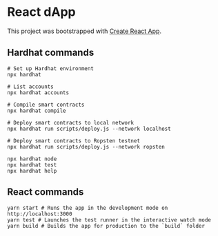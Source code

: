 # React dApp

This project was bootstrapped with [Create React App](https://github.com/facebook/create-react-app).

## Hardhat commands

```shell
# Set up Hardhat environment
npx hardhat

# List accounts
npx hardhat accounts

# Compile smart contracts
npx hardhat compile

# Deploy smart contracts to local network
npx hardhat run scripts/deploy.js --network localhost

# Deploy smart contracts to Ropsten testnet
npx hardhat run scripts/deploy.js --network ropsten

npx hardhat node
npx hardhat test
npx hardhat help
```

## React commands

```shell
yarn start # Runs the app in the development mode on http://localhost:3000
yarn test # Launches the test runner in the interactive watch mode
yarn build # Builds the app for production to the `build` folder
```

